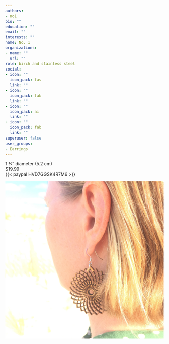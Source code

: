 ```yaml
---
authors:
- no1
bio: ""
education: ""
email: ""
interests: ""
name: No. 1
organizations:
- name: ""
  url: ""
role: birch and stainless steel
social:
- icon: ""
  icon_pack: fas
  link: ""
- icon: ""
  icon_pack: fab
  link: ""
- icon: ""
  icon_pack: ai
  link: ""
- icon: ""
  icon_pack: fab
  link: ""
superuser: false
user_groups:
- Earrings
---
```


1 3⁄4” diameter (5.2 cm)  
$19.99  
{{< paypal HVD7GGSK4R7M6 >}}  

![](no_1_out.JPG)



